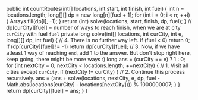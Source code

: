 public int countRoutes(int[] locations, int start, int finish, int fuel) {
int n = locations.length;
long[][] dp = new long[n][fuel + 1];
for (int i = 0; i < n; ++i) {
Arrays.fill(dp[i], -1);
}
return (int) solve(locations, start, finish, dp, fuel);
}
// dp[curCity][fuel] = number of ways to reach finish, when we are at city `curCity` with fuel `fuel`
private long solve(int[] locations, int curCity, int e, long[][] dp, int fuel) {
// 4. There is no further way left.
if (fuel < 0) return 0;
if (dp[curCity][fuel] != -1) return dp[curCity][fuel];
// 3. Now, if we have atleast 1 way of reaching `end`, add 1 to the answer. But don't stop right here, keep going, there might be more ways :)
long ans = (curCity == e) ? 1 : 0;
for (int nextCity = 0; nextCity < locations.length; ++nextCity) {
// 1. Visit all cities except `curCity`.
if (nextCity != curCity) {
// 2. Continue this process recursively.
ans = (ans + solve(locations, nextCity, e, dp, fuel - Math.abs(locations[curCity] - locations[nextCity]))) % 1000000007;
}
}
return dp[curCity][fuel] = ans;
}
}